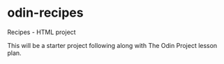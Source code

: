 # odin-recipes

Recipes - HTML project

This will be a starter project following along with The Odin Project lesson plan.